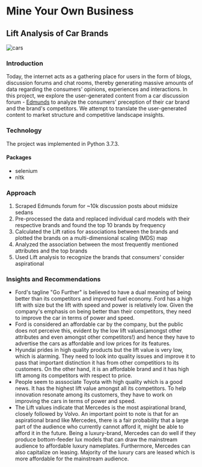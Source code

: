 # Mine Your Own Business
## Lift Analysis of Car Brands
![cars](https://user-images.githubusercontent.com/44115595/72592498-4fb38080-38c8-11ea-9d5c-08884a4f23bd.PNG)

### Introduction
Today, the internet acts as a gathering place for users in the form of blogs, discussion forums and chat rooms, thereby generating massive amounts of data regarding the consumers' opinions, experiences and interactions. In this project, we explore the user-generated content from a car discussion forum - [Edmunds](https://forums.edmunds.com/) to analyze the consumers' preception of their car brand and the brand's competitors. We attempt to translate the user-generated content to market structure and competitive landscape insights.

### Technology
The project was implemented in Python 3.7.3.

#### Packages
* selenium
* nltk

### Approach
1. Scraped Edmunds forum for ~10k discussion posts about midsize sedans
2. Pre-processed the data and replaced individual card models with their respective brands and found the top 10 brands by frequency
3. Calculated the Lift ratios for associations between the brands and plotted the brands on a multi-dimensional scaling (MDS) map
4. Analyzed the association between the most frequently mentioned attributes and the top brands
5. Used Lift analysis to recognize the brands that consumers' consider aspirational

### Insights and Recommendations
* Ford's tagline "Go Further" is believed to have a dual meaning of being better than its competitors and improved fuel economy. Ford has a high lift with size but the lift with speed and power is relatively low. Given the company's emphasis on being better than their competitors, they need to improve the car in terms of power and speed.
* Ford is considered an affordable car by the company, but the public does not perceive this, evident by the low lift values(amongst other attributes and even amongst other competitors!) and hence they have to advertise the cars as affordable and low prices for its features. 
* Hyundai prides in high quality products but the lift value is very low, which is alarming. They need to look into quality issues and improve it to pass that important distinction it has from other competitiors to its customers. On the other hand, it is an affordable brand and it has high lift among its competitors with respect to price.
* People seem to asssociate Toyota with high quality which is a good news. It has the highest lift value amongst all its competitors. To help innovation resonate among its customers, they have to work on improving the cars in terms of power and speed.
* The Lift values indicate that Mercedes is the most aspirational brand, closely followed by Volvo. An important point to note is that for an aspirational brand like Mercedes, there is a fair probability that a large part of the audience who currently cannot afford it, might be able to afford it in the future. Being a luxury-brand, Mercedes can do well if they produce bottom-feeder lux models that can draw the mainstream audience to affordable luxury nameplates. Furthermore, Mercedes can also capitalize on leasing. Majority of the luxury cars are leased which is more affordable for the mainstream audience.



